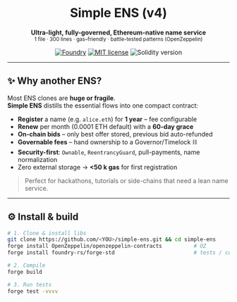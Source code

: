 <!-- README.md -->
<p align="center">
 
</p>

<h1 align="center">Simple ENS (v4)</h1>

<p align="center">
  <b>Ultra-light, fully-governed, Ethereum-native name service</b><br>
  <sub>1 file · 300 lines · gas–friendly · battle-tested patterns (OpenZeppelin)</sub>
</p>

<p align="center">
  <a href="https://github.com/foundry-rs/foundry"><img alt="Foundry" src="https://img.shields.io/badge/Built%20with-Foundry-blue?logo=ethereum"></a>
  <a href="LICENSE"><img alt="MIT license" src="https://img.shields.io/badge/License-MIT-green.svg"></a>
  <img alt="Solidity version" src="https://img.shields.io/badge/Solidity-%5E0.8.20-white.svg?logo=ethereum">
</p>

---

## ✨  Why another ENS?

Most ENS clones are **huge or fragile**.  
**Simple ENS** distills the essential flows into one compact contract:

* **Register** a name (e.g. `alice.eth`) for **1 year** – fee configurable  
* **Renew** per month (0.0001 ETH default) with a **60-day grace**  
* **On-chain bids** – only best offer stored, previous bid auto-refunded  
* **Governable fees** – hand ownership to a Governor/Timelock ⛓️  
* **Security-first**: `Ownable`, `ReentrancyGuard`, pull-payments, name normalization  
* Zero external storage → **<50 k gas** for first registration

> Perfect for hackathons, tutorials or side-chains that need a lean name service.

---

## ⚙️  Install & build

```bash
# 1. Clone & install libs
git clone https://github.com/<YOU>/simple-ens.git && cd simple-ens
forge install OpenZeppelin/openzeppelin-contracts          # OZ
forge install foundry-rs/forge-std                         # tests / console

# 2. Compile
forge build

# 3. Run tests
forge test -vvvv

